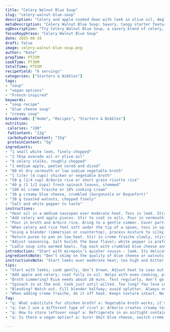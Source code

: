 ```yaml
---
title: "Celery Walnut Blue Soup"
slug: "celery-walnut-blue-soup"
description: "Celery and apple cooked down with leek in olive oil, deglazed with dry vermouth, then simmered with chicken broth and Italian arborio rice until soft. Spinach joins near the end, wilted through. Blended silky, tempered with creme fraiche. Garnished with crumbled blue cheese and toasted walnuts for crunch and sharpness. A savory, tangy starter free of eggs and gluten, adapted for subtle texture shifts and deeper aromatics."
metaDescription: "Celery Walnut Blue Soup: Savory, tangy starter featuring creamy blue cheese and crunchy walnuts with deep flavors and textures."
ogDescription: "Try Celery Walnut Blue Soup, a savory blend of celery, apple, and blue cheese topped with walnuts for a unique texture and taste."
focusKeyphrase: "Celery Walnut Blue Soup"
date: 2025-08-16
draft: false
image: celery-walnut-blue-soup.png
author: "Kate"
prepTime: PT25M
cookTime: PT30M
totalTime: PT55M
recipeYield: "6 servings"
categories: ["Starters & Nibbles"]
tags:
- "soup"
- "vegan options"
- "French-inspired"
keywords:
- "soup recipe"
- "blue cheese soup"
- "creamy soup"
breadcrumb: ["Home", "Recipes", "Starters & Nibbles"]
nutrition: 
 calories: "190"
 fatContent: "12g"
 carbohydrateContent: "15g"
 proteinContent: "5g"
ingredients:
- "1 small white leek, finely chopped"
- "2 tbsp avocado oil or olive oil"
- "8 celery stalks, roughly chopped"
- "1 medium apple, peeled cored and diced"
- "60 ml dry vermouth or low sodium vegetable broth"
- "1 liter (4 cups) chicken or vegetable broth"
- "50 g (1/4 cup) Arborio rice or short grain risotto rice"
- "40 g (1 1/2 cups) fresh spinach leaves, stemmed"
- "100 ml creme fraiche or 18% cooking cream"
- "30 g creamy blue cheese, crumbled (Gorgonzola or Roquefort)"
- "30 g toasted walnuts, chopped finely"
- "Salt and white pepper to taste"
instructions:
- "Heat oil in a medium saucepan over moderate heat. Toss in leek. Stir gently, letting it soften and shed a mild onion sweetness, 3 minutes. Watch carefully — don’t let it brown or bitter notes emerge."
- "Add celery and apple pieces. Stir to coat in oils. Pour in vermouth, scraping bottom briefly to lift fond; liquid should reduce rapidly, evaporating alcohol but retaining essence, about 2 minutes. Nose should brighten with herbal notes and tart apple aroma."
- "Pour in broth and Arbiro rice. Bring to a gentle simmer. Cover partially. Cook until rice swells and tender enough to break apart under gentle pressure but not mushy, roughly 20 minutes. Swirl occasionally to prevent sticking; expect broth to thicken noticeably."
- "When celery and rice feel soft under the tip of a spoon, toss in spinach. Stir and cover. Spinach should wilt quickly; vibrant green turns dull yet fresh, about 4-5 minutes."
- "Using a blender (immersion or countertop), process mixture to silky smooth. Watch viscosity — should hold shape delicately on spoon, but without pasty thickness."
- "Return puree to pan on low heat. Stir in creme fraiche slowly, stirring just till incorporated. Heat gently — no boil — to keep cream from breaking and to marry flavors."
- "Adjust seasoning. Salt builds the base flavor; white pepper is preferable here for gentle heat that blends invisibly."
- "Ladle soup into warmed bowls. Top each with crumbled blue cheese and toasted walnuts. The contrast of creamy, tangy cheese with crisp nut bits adds texture and punch. Serve immediately to preserve crunchy topping."
introduction: "Start with mirepoix’s quieter cousin — leek. Its delicate layers call for gentle heat. No rushing here; coax out nuanced sweetness without bitterness. Add celery for that stringy crunch softened by cooking — fibrous yet yielding once broken down. Apple? Not just sweet filler. Its tart acidity cuts through the creaminess. Vermouth instead of wine injects a subtle herbaceous backbone; vegetable broth stands if you want lighter savor. Arborio rice tricks texture sense — swells up creamy, a natural thickener with slight bite left inside. Spinach thrown late keeps its body, color. Blend smooth but eye the body. Creme fraiche, richer and less tangy than sour cream, just enough fat to balance. Blue cheese — optional but sharp edge. Walnuts toasted then chopped fine — crunch, earthiness, a heady nutty flick. No eggs, no gluten, high flavor punch. A soup that relies on layers built patiently, smell guiding when to move on. That sizzle, that hiss of simmer. Know these moments, the kitchen telling you when you’re on track."
ingredientsNote: "Don’t skimp on the quality of blue cheese or walnuts — crumbled versus melted changes mouthfeel drastically. If you prefer vegan or dairy-free, swap creme fraiche for coconut cream and omit cheese. Celery, try trimming off tough strings using a vegetable peeler before chop for a silkier mouthfeel if you dislike fibrous bits. Leek washing crucial; grit hidden in layered folds can ruin texture and mouthfeel. Arborio preferred to long grain; it breaks down partially releasing starch, thickening broth naturally. Dry vermouth is a subtle flavor enhancer, but chicken or mushroom broth works well for firm savory base. Olive oil is classic, avocado oil lends a neutral taste with a higher smoke point if needed. Spinach fresh is best; frozen or canned watery, adding unwanted dilution."
instructionsNote: "Start leeks over moderate heat; too high and bitter compounds develop quickly. Softening first is crucial — you want them translucent but just barely colored. When adding apple and celery, coat in oil fully before liquid, prevents sticking and uneven cooking. Deglaze with vermouth (or broth) as a quick step to dissolve any caramelized bits stuck on pan base — that’s flavor gold. Simmer broth with rice until rice al dente yet tender; test with fork to avoid gummy soup. Spinach last — its delicate leafy structure demands only minutes to wilt, preserving nutrients and color. Blending hot contents requires caution — fill blender halfway, vent lid or cover with towel to avoid splatter. Creme fraiche stirred in off heat preserves texture and prevents splitting. Season at end; salt amplifies flavor but overdoing kills subtlety. Use white pepper to keep appearance pale and taste balanced. Cooling samples can quickly reveal if seasoning is flat or harsh. Garnish last minute, promptly serving to keep walnuts crunch and cheese tang fresh."
tips:
- "Start with leeks; cook gently, don’t brown. Adjust heat to coax out sweetness. Celery will add necessary crunch. Tip: peel tough celery strings for a better mouthfeel."
- "Add apple and celery; coat fully in oil. Helps with even cooking, prevents sticking. Key step. Deglaze with vermouth, lifts that flavor. Or use broth; just as good."
- "Broth simmering? Rice needs about 20 mins. Test regularly, don’t go mushy. Check that creamy swirl. Swirl, don’t stir too harshly, keeps it from sticking."
- "Spinach in at the end. Cook just until wilted. Too long? You lose color and nutrients. Quick stir is best. Immediate flavors from fresh greens."
- "Blending? Watch out. Fill blender halfway; avoid splatter. Always vent the lid. Unsupported foam will erupt. Adjust consistency by eye; keep it balanced."
- "When adding creme fraiche, do it off heat. Keeps texture intact. No curdling here. Right at the end, adjust seasoning. Use white pepper; lifts flavor without color changes."
faq:
- "q: What substitute for chicken broth? a: Vegetable broth works; it's lighter. Use mushroom broth for deeper flavor. Chicken broth is fuller; adjust seasoning accordingly."
- "q: Can I use a different type of rice? a: Arborio creates creamy texture. Short grain rice works too. Avoid long grain; it won't thicken the broth right."
- "q: How to store leftover soup? a: Refrigerate in an airtight container. Use within 3 days. Or freeze for later. But blend again after thawing; adjust texture."
- "q: Is there a vegan option? a: Sure! Omit blue cheese, switch creme fraiche for coconut cream. Richness intact. Use vegetable broth; flavors still solid."

---
```

